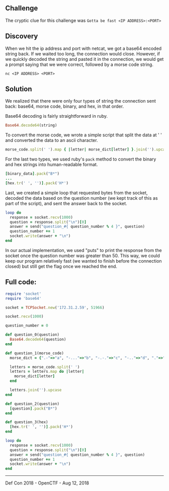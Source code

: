 ## Challenge
The cryptic clue for this challenge was `Gotta be fast <IP ADDRESS>:<PORT>`

## Discovery
When we hit the ip address and port with netcat, we got a base64 encoded string back. If we waited too long, the connection
would close. However, if we quickly decoded the string and pasted it in the connection, we would get a prompt saying that
we were correct, followed by a morse code string.

```
nc <IP ADDRESS> <PORT>
```

## Solution

We realized that there were only four types of string the connection sent back: base64, morse code, binary, and hex, in that 
order. 

Base64 decoding is fairly straightforward in ruby.

```ruby
Base64.decode64(string)
```

To convert the morse code, we wrote a simple script that split the data at ' ' and converted the data to an ascii character.

```ruby
morse_code.split(' ').map { |letter| morse_dict[letter] }.join('').upcase
```

For the last two types, we used ruby's `pack` method to convert the binary and hex strings into human-readable format.

```ruby
[binary_data].pack("B*")
...
[hex.tr(' ', '')].pack('H*')
```

Last, we created a simple loop that requested bytes from the socket, decoded the data based on the question number (we kept 
track of this as part of the script), and sent the answer back to the socket.

```ruby
loop do
  response = socket.recv(1000)
  question = response.split("\n")[0]
  answer = send("question_#{ question_number % 4 }", question)
  question_number += 1
  socket.write(answer + "\n")
end
```

In our actual implementation, we used "puts" to print the response from the socket once the question number was greater 
than 50. This way, we could keep our program relatively fast (we wanted to finish before the connection closed) but still
get the flag once we reached the end.


## Full code:

```ruby
require 'socket'
require 'base64'

socket = TCPSocket.new('172.31.2.59', 51966)

socket.recv(1000)

question_number = 0

def question_0(question)
  Base64.decode64(question)
end

def question_1(morse_code)
  morse_dict = {".-"=>"a", "-..."=>"b", "-.-."=>"c", "-.."=>"d", "."=>"e", "..-."=>"f", "--."=>"g", "...."=>"h", ".."=>"i", ".---"=>"j", "-.-"=>"k", ".-.."=>"l", "--"=>"m", "-."=>"n", "---"=>"o", ".--."=>"p", "--.-"=>"q", ".-."=>"r", "..."=>"s", "-"=>"t", "..-"=>"u", "...-"=>"v", ".--"=>"w", "-..-"=>"x", "-.--"=>"y", "--.."=>"z", " "=>" ", ".----"=>"1", "..---"=>"2", "...--"=>"3", "....-"=>"4", "....."=>"5", "-...."=>"6", "--..."=>"7", "---.."=>"8", "----."=>"9", "-----"=>"0"}

  letters = morse_code.split(' ')
  letters = letters.map do |letter|
    morse_dict[letter]
  end

  letters.join('').upcase
end

def question_2(question)
  [question].pack("B*")
end

def question_3(hex)
  [hex.tr(' ', '')].pack('H*')
end

loop do
  response = socket.recv(1000)
  question = response.split("\n")[0]
  answer = send("question_#{ question_number % 4 }", question)
  question_number += 1
  socket.write(answer + "\n")
end
```

___

Def Con 2018 - OpenCTF - Aug 12, 2018
